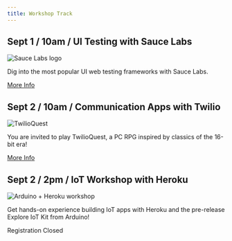 ```yaml
---
title: Workshop Track
---
```


## Sept 1 / 10am / UI Testing with Sauce Labs

![Sauce Labs logo](/images/sponsors/saucelabs.svg)

Dig into the most popular UI web testing frameworks with Sauce Labs.

<div class="cta"><a href="/workshop-ui-testing">More Info</a></div>

## Sept 2 / 10am / Communication Apps with Twilio

![TwilioQuest](/images/sponsors/twilioquest.svg)

You are invited to play TwilioQuest, a PC RPG inspired by classics of the 16-bit era!

<div class="cta"><a href="/workshop-twilioquest">More Info</a></div>

## Sept 2 / 2pm / IoT Workshop with Heroku

![Arduino + Heroku workshop](/images/heroku-iot-workshop.png)

Get hands-on experience building IoT apps with Heroku and the pre-release Explore IoT Kit from Arduino!

<div class="cta nope">Registration Closed</div>
